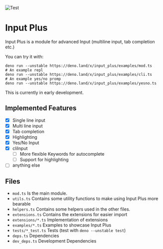 ![Test](https://github.com/ModProg/input_plus/workflows/Deno/badge.svg)

# Input Plus

Input Plus is a module for advanced Input (multiline input, tab completion etc.)

You can try it with:

```
deno run --unstable https://deno.land/x/input_plus/examples/mod.ts
# An example repl
deno run --unstable https://deno.land/x/input_plus/examples/cli.ts
# An example yes/no promp
deno run --unstable https://deno.land/x/input_plus/examples/yesno.ts
```

This is currently in early development.

## Implemented Features

- [x] Single line input
- [x] Multi line input
- [x] Tab completion
- [x] Highlighting
- [x] Yes/No Input
- [x] cliInput
  - [ ] More flexible Keywords for autocomplete
  - [ ] Support for highlighting
- [ ] anything else

## Files

- `mod.ts` Is the main module.
- `utils.ts` Contains some utility functions to make using Input Plus more
  bearable
- `helpers.ts` Contains some helpers used in the other files.
- `extensions.ts` Contains the extensions for easier import
- `extensions/*.ts` Implementation of extensions
- `examples/*.ts` Examples to showcase Input Plus
- `tests/*_test.ts` Tests (test with `deno --unstable test`)
- `deps.ts` Dependencies
- `dev_deps.ts` Development Dependencies
